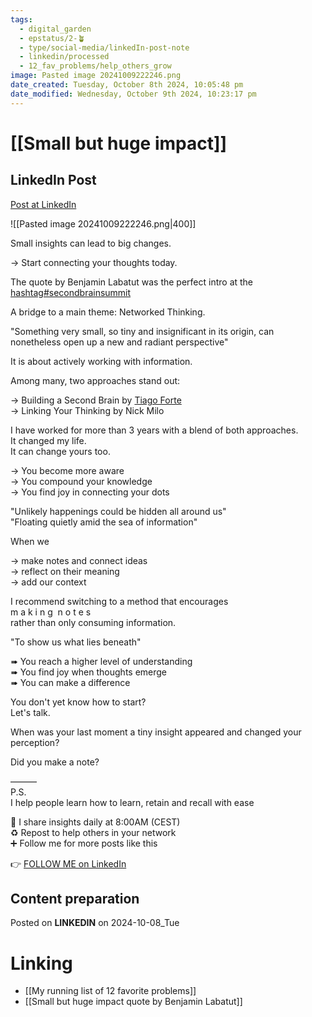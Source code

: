 ```yaml
---
tags:
  - digital_garden
  - epstatus/2-🪴
  - type/social-media/linkedIn-post-note
  - linkedin/processed
  - 12_fav_problems/help_others_grow
image: Pasted image 20241009222246.png
date_created: Tuesday, October 8th 2024, 10:05:48 pm
date_modified: Wednesday, October 9th 2024, 10:23:17 pm
---
```

# [[Small but huge impact]]
## LinkedIn Post
[Post at LinkedIn](https://www.linkedin.com/posts/sebastiankamilli_secondbrainsummit-activity-7249660131800416256-h8xJ?utm_source=share&utm_medium=member_desktop)

![[Pasted image 20241009222246.png|400]]

  Small insights can lead to big changes.  
  
→ Start connecting your thoughts today.  

The quote by Benjamin Labatut was the perfect intro at the [hashtag#secondbrainsummit](https://www.linkedin.com/feed/hashtag/?keywords=secondbrainsummit&highlightedUpdateUrns=urn%3Ali%3Aactivity%3A7249660131800416256)  
  
A bridge to a main theme: Networked Thinking.  
  
"Something very small, so tiny and insignificant in its origin, can nonetheless open up a new and radiant perspective"  
  
It is about actively working with information.  
  
Among many, two approaches stand out:  
  
→ Building a Second Brain by [Tiago Forte](https://www.linkedin.com/in/tiagoforte/)  
→ Linking Your Thinking by Nick Milo  
  
I have worked for more than 3 years with a blend of both approaches.  
It changed my life.  
It can change yours too.  
  
→ You become more aware  
→ You compound your knowledge  
→ You find joy in connecting your dots  
  
"Unlikely happenings could be hidden all around us"  
"Floating quietly amid the sea of information"  
  
When we  
  
→ make notes and connect ideas  
→ reflect on their meaning  
→ add our context  
  
I recommend switching to a method that encourages  
m a k i n g  n o t e s  
rather than only consuming information.  
  
"To show us what lies beneath"  
  
➠ You reach a higher level of understanding  
➠ You find joy when thoughts emerge  
➠ You can make a difference  
  
You don't yet know how to start?  
Let's talk.  
  
When was your last moment a tiny insight appeared and changed your perception?  
  
Did you make a note?  

———  
P.S.  
I help people learn how to learn, retain and recall with ease  
  
🔔 I share insights daily at 8:00AM (CEST)  
♻ Repost to help others in your network  
➕ Follow me for more posts like this

👉 [FOLLOW ME on LinkedIn](https://www.linkedin.com/comm/mynetwork/discovery-see-all?usecase=PEOPLE_FOLLOWS&followMember=sebastiankamilli)

## Content preparation

Posted on **LINKEDIN** on 2024-10-08_Tue
# Linking
+ [[My running list of 12 favorite problems]]
+ [[Small but huge impact quote by Benjamin Labatut]]